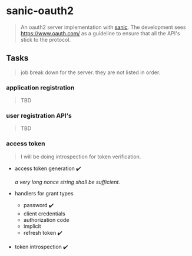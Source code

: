 # sanic-oauth2
> An oauth2 server implementation with [sanic](https://github.com/channelcat/sanic).
> The development sees <https://www.oauth.com/> as a guideline to ensure that all the API's stick to the protocol.


## Tasks
> job break down for the server. they are not listed in order.

### application registration

>TBD


### user registration API's

>TBD


### access token

>I will be doing introspection for token verification.

* access token generation ✔️

    *a very long nonce string shall be sufficient.*
 
 
* handlers for grant types
    * password ✔️
    * client credentials
    * authorization code
    * implicit
    * refresh token ✔️
    
 
* token introspection ✔️
